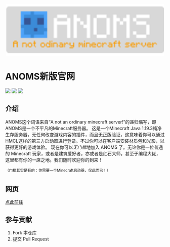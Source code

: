 <p align="center"><a href="mc.anoms.top"><img src="assets/images/logo-black.png" alt="ANOMS服务器图标" width="500px" /></a></p>

# ANOMS新版官网

<img src="https://img.shields.io/github/repo-size/ANOMS-top/anoms-top.github.io?color=blueviolet&label=%E4%BB%93%E5%BA%93%E5%A4%A7%E5%B0%8F"> <img src="https://img.shields.io/github/last-commit/ANOMS-top/anoms-top.github.io?color=orange&label=%E4%B8%8A%E6%AC%A1%E6%8F%90%E4%BA%A4"> <img src="https://img.shields.io/github/deployments/ANOMS-top/anoms-top.github.io/github-pages?label=Github%20Pages%E7%8A%B6%E6%80%81">

## 介绍
ANOMS这个词语来自“A not an ordinary minecraft server!”的递归缩写，即ANOMS是一个不平凡的Minecraft服务器。
    这是一个Minecraft Java 1.19.3纯净生存服务器，无任何改变游戏内容的插件，而且无正版验证，这意味着你可以通过HMCL这样的第三方启动器进行登录。不过你可以在客户端安装材质包和光影，以获得更好的游戏体验。
    现在你可以*无门槛*地加入 ANOMS 了。无论你是一位普通的 Minecraft 玩家，或者是建筑爱好者，亦或者是红石大师，甚至于编程大佬，这里都有你的一席之地。我们随时欢迎你的到来！

<sup>（门槛其实是有的：你需要一个Minecraft启动器，仅此而已！）</sup>

## 网页

[点此前往](http://anoms-top.github.io/)

## 参与贡献

1.  Fork 本仓库
2.  提交 Pull Request
